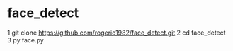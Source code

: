 # face_detect

1 git clone https://github.com/rogerio1982/face_detect.git
2 cd face_detect
3 py face.py
